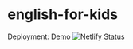 # english-for-kids
Deployment: [Demo](https://vladstepway-english-for-kids.netlify.app/)
[![Netlify Status](https://api.netlify.com/api/v1/badges/43ebfde3-b674-4fb3-bf3e-fedab388162d/deploy-status)](https://app.netlify.com/sites/vladstepway-english-for-kids/deploys)
